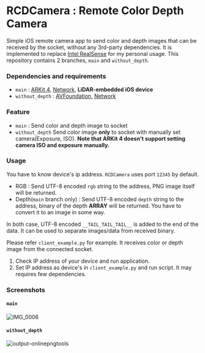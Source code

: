 # RCDCamera : Remote Color Depth Camera
Simple iOS remote camera app to send color and depth images that can be received by the socket, without any 3rd-party dependencies. It is implemented to replace [Intel RealSense](https://github.com/IntelRealSense/librealsense) for my personal usage. This repository contains 2 branches, `main` and `without_depth`.

### Dependencies and requirements
- `main` : [ARKit 4](https://developer.apple.com/documentation/arkit/), [Network](https://developer.apple.com/documentation/network), **LiDAR-embedded iOS device**
- `without_depth` : [AVFoundation](https://developer.apple.com/documentation/avfoundation), [Network](https://developer.apple.com/documentation/network)

### Feature
- `main` : Send color and depth image to socket
- `without_depth` Send color image **only** to socket with manually set camera(Exposure, ISO). **Note that ARKit 4 doesn't support setting camera ISO and exposure manually.**

### Usage

You have to know device's ip address. `RCDCamera` uses port `12345` by default.

- RGB : Send UTF-8 encoded `rgb` string to the address, PNG image itself will be returned.
- Depth(`main` branch only) : Send UTF-8 encoded `depth` string to the address, binary of the depth **ARRAY** will be returned. You have to convert it to an image in some way.

In both case, UTF-8 encoded `__TAIL_TAIL_TAIL__` is added to the end of the data. It can be used to separate images/data from received binary.

Please refer `client_example.py` for example. It receives color or depth image from the connected socket.

 1. Check IP address of your device and run application.
 2. Set IP address as device's in `client_example.py` and run script. It may requires few dependencies.



### Screenshots

#### `main`
![IMG_0006](https://user-images.githubusercontent.com/11532321/104289202-34d81400-54fc-11eb-96f8-5a6e6a03acf2.PNG)


#### `without_depth`

![output-onlinepngtools](https://user-images.githubusercontent.com/11532321/104986736-0e176180-5a57-11eb-8f01-eb4db918045f.png)
